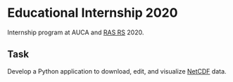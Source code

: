 # Educational Internship 2020

Internship program at AUCA and [RAS RS](http://www.gdirc.kg/en/) 2020.

## Task

Develop a Python application to download, edit, and visualize [NetCDF](https://www.unidata.ucar.edu/software/netcdf/) data.
